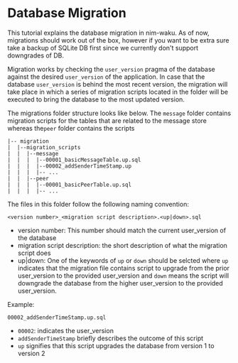 # Database Migration
This tutorial explains the database migration in nim-waku. As of now, migrations should work out of the box, however if you want to be extra sure take a backup of SQLite DB first since we currently don't support downgrades of DB.


Migration works by checking the `user_version` pragma of the database against the desired `user_version` of the application. In case that the database `user_version` is behind the most recent version, the migration will take place in which a series of migration scripts located in the folder will be executed to bring the database to the most updated version.

The migrations folder structure looks like below.  The `message` folder contains migration scripts for the tables that are related to the message store whereas the`peer` folder contains the scripts

```
|-- migration
|  |--migration_scripts
|  |  |--message
|  |  |  |--00001_basicMessageTable.up.sql
|  |  |  |--00002_addSenderTimeStamp.up
|  |  |  |-- ...
|  |  |--peer
|  |  |  |--00001_basicPeerTable.up.sql
|  |  |  |-- ...
```

The files in this folder follow the following naming convention:

`<version number>_<migration script description>.<up|down>.sql`

- version number: This number should match the current user_version of the database
- migration script description: the short description of what the migration script does
- up|down: One of the keywords of `up` or `down` should be selcted where `up` indicates that the migration file contains script to upgrade from the prior user_version to the provided user_version and `down` means the script will downgrade the database from the higher user_version to the provided user_version. 
  
Example:

`00002_addSenderTimeStamp.up.sql`
- `00002`:  indicates the user_version
- `addSenderTimeStamp` briefly describes the outcome of this script
- `up` signifies that this script upgrades the database from version 1 to version 2
